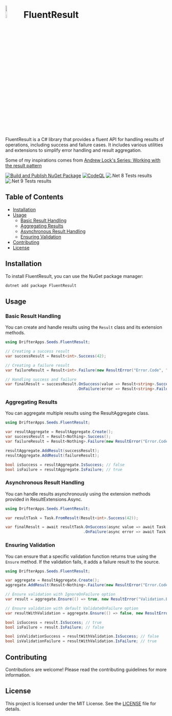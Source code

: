 # <img alt='paper plane icons' src='./icon.png' height='10%' width='10%'> FluentResult

FluentResult is a C# library that provides a fluent API for handling results of operations, including success and failure cases. It includes various utilities and extensions to simplify error handling and result aggregation.

Some of my inspirations comes from [Andrew Lock's Series: Working with the result pattern](https://andrewlock.net/series/working-with-the-result-pattern/)

[![Build and Publish NuGet Package](https://github.com/patmoreau/drifterapps-seeds-fluentresult/actions/workflows/ci-cd.yml/badge.svg)](https://github.com/patmoreau/drifterapps-seeds-fluentresult/actions/workflows/ci-cd.yml)
[![CodeQL](https://github.com/patmoreau/drifterapps-seeds-fluentresult/actions/workflows/codeql-analysis.yml/badge.svg)](https://github.com/patmoreau/drifterapps-seeds-fluentresult/actions/workflows/codeql-analysis.yml)
![.Net 8 Tests results](https://gist.githubusercontent.com/patmoreau/51a2fc9fd8b7ed500ed3b6aabe0fc2d6/raw/seeds-fluent-result-tests-badge-net8.0.svg)
![.Net 9 Tests results](https://gist.githubusercontent.com/patmoreau/51a2fc9fd8b7ed500ed3b6aabe0fc2d6/raw/seeds-fluent-result-tests-badge-net9.0.svg)

## Table of Contents

- [Installation](#installation)
- [Usage](#usage)
  - [Basic Result Handling](#basic-result-handling)
  - [Aggregating Results](#aggregating-results)
  - [Asynchronous Result Handling](#asynchronous-result-handling)
  - [Ensuring Validation](#ensuring-validation)
- [Contributing](#contributing)
- [License](#license)

## Installation

To install FluentResult, you can use the NuGet package manager:

```sh
dotnet add package FluentResult
```

## Usage

### Basic Result Handling

You can create and handle results using the `Result` class and its extension methods.

```csharp
using DrifterApps.Seeds.FluentResult;

// Creating a success result
var successResult = Result<int>.Success(42);

// Creating a failure result
var failureResult = Result<int>.Failure(new ResultError("Error.Code", "Error description"));

// Handling success and failure
var finalResult = successResult.OnSuccess(value => Result<string>.Success(value.ToString()))
                               .OnFailure(error => Result<string>.Failure(error));
```

### Aggregating Results

You can aggregate multiple results using the ResultAggregate class.

```csharp
using DrifterApps.Seeds.FluentResult;

var resultAggregate = ResultAggregate.Create();
var successResult = Result<Nothing>.Success();
var failureResult = Result<Nothing>.Failure(new ResultError("Error.Code", "Error description"));

resultAggregate.AddResult(successResult);
resultAggregate.AddResult(failureResult);

bool isSuccess = resultAggregate.IsSuccess; // false
bool isFailure = resultAggregate.IsFailure; // true
```

### Asynchronous Result Handling

You can handle results asynchronously using the extension methods provided in ResultExtensions.Async.

```csharp
using DrifterApps.Seeds.FluentResult;

var resultTask = Task.FromResult(Result<int>.Success(42));

var finalResult = await resultTask.OnSuccess(async value => await Task.FromResult(Result<string>.Success(value.ToString())))
                                  .OnFailure(async error => await Task.FromResult(Result<string>.Failure(error)));
```

### Ensuring Validation

You can ensure that a specific validation function returns true using the `Ensure` method. If the validation fails, it adds a failure result to the source.

```csharp
using DrifterApps.Seeds.FluentResult;

var aggregate = ResultAggregate.Create();
aggregate.AddResult(Result<Nothing>.Failure(new ResultError("Error.Code", "Initial error")));

// Ensure validation with IgnoreOnFailure option
var result = aggregate.Ensure(() => true, new ResultError("Validation.Error", "Validation failed"), EnsureOnFailure.IgnoreOnFailure);

// Ensure validation with default ValidateOnFailure option
var resultWithValidation = aggregate.Ensure(() => false, new ResultError("Validation.Error", "Validation failed"));

bool isSuccess = result.IsSuccess; // true
bool isFailure = result.IsFailure; // false

bool isValidationSuccess = resultWithValidation.IsSuccess; // false
bool isValidationFailure = resultWithValidation.IsFailure; // true
```

## Contributing

Contributions are welcome! Please read the contributing guidelines for more information.

## License

This project is licensed under the MIT License. See the [LICENSE](./LICENSE) file for details.
